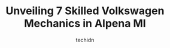 ---
layout: ampstory
image: https://images.unsplash.com/photo-1633961928124-c0eaa9d844ab?ixlib=rb-4.0.3&ixid=MnwxMjA3fDB8MHxwaG90by1wYWdlfHx8fGVufDB8fHx8&auto=format&fit=crop&w=640&h=853&q=80
author: techidn
featured: false
description: When it comes to finding reliable automotive experts in Alpena MI, USA, look no further than the 7 best Volkswagen Mechanic in the area. With their exceptional skills and dedication to provi
title: Unveiling 7 Skilled Volkswagen Mechanics in Alpena MI
cover:
   title: Unveiling 7 Skilled Volkswagen Mechanics in Alpena MI
   subtitle: Rickpate
   background: https://images.unsplash.com/photo-1633961928124-c0eaa9d844ab?ixlib=rb-4.0.3&ixid=MnwxMjA3fDB8MHxwaG90by1wYWdlfHx8fGVufDB8fHx8&auto=format&fit=crop&w=640&h=853&q=80

pages: 
 - layout: thirds
   top: <h1>#1 Northern Collision And Repair llc</h1>
   bottom: "<p>Both Justins here at the shop are the only people I will ever have the pleasure of working on my 2020 Jeep Gladiator.After a fender bender on I-75 during a storm, I im</p>"
   background: https://www.knot35.com/toplist/wp-content/uploads/2023/06/best-volkswagen-mechanic-1-in-alpena-mi-1685842115.jpeg
   backgroundblur: true
 - layout: thirds
   top: <h1>#2 AJS Auto Services & Repair Shop</h1>
   bottom: "<p>2089 US-23, Alpena, MI 49707, United States</p>"
   background: https://www.knot35.com/toplist/wp-content/uploads/2023/06/best-volkswagen-mechanic-2-in-alpena-mi-1685842116.jpeg
   cta:
      link: https://www.knot35.com/toplist/unveiling-7-skilled-volkswagen-mechanics-in-alpena-mi/
      text: Unveiling 7 Skilled Volkswagen Mechanics in Alpena MI
 - layout: thirds
   top: <h1>#3 Dicks Auto Services Llc</h1>
   bottom: "<p>2298 Diamond Point Rd, Alpena, MI 49707, United States</p>"
   background: https://www.knot35.com/toplist/wp-content/uploads/2023/06/best-volkswagen-mechanic-3-in-alpena-mi-1685842116.jpeg
   cta:
      link: https://www.knot35.com/toplist/unveiling-7-skilled-volkswagen-mechanics-in-alpena-mi/
      text: Unveiling 7 Skilled Volkswagen Mechanics in Alpena MI
 - layout: thirds
   top: <h1>#4 J & S Auto Repair</h1>
   bottom: "<p>610 River St, Alpena, MI 49707, United States</p>"
   background: https://images.unsplash.com/photo-1618005182384-a83a8bd57fbe?ixlib=rb-4.0.3&ixid=MnwxMjA3fDB8MHxwaG90by1wYWdlfHx8fGVufDB8fHx8&auto=format&fit=crop&w=640&h=853&q=80
   cta:
      link: https://www.knot35.com/toplist/unveiling-7-skilled-volkswagen-mechanics-in-alpena-mi/
      text: Unveiling 7 Skilled Volkswagen Mechanics in Alpena MI
 - layout: thirds
   top: <h1>#5 Alpena Car Care</h1>
   bottom: "<p>901 W Washington Ave, Alpena, MI 49707, United States</p>"
   background: https://images.unsplash.com/photo-1496096265110-f83ad7f96608?ixlib=rb-4.0.3&ixid=MnwxMjA3fDB8MHxwaG90by1wYWdlfHx8fGVufDB8fHx8&auto=format&fit=crop&w=640&h=853&q=80
   cta:
      link: https://www.knot35.com/toplist/unveiling-7-skilled-volkswagen-mechanics-in-alpena-mi/
      text: Unveiling 7 Skilled Volkswagen Mechanics in Alpena MI
 - layout: thirds
   top: <h1>#6 Werdas Auto</h1>
   bottom: "<p>2585 US-23 South, Alpena, MI 49707, United States</p>"
   background: https://images.unsplash.com/photo-1509114397022-ed747cca3f65?ixlib=rb-4.0.3&ixid=MnwxMjA3fDB8MHxwaG90by1wYWdlfHx8fGVufDB8fHx8&auto=format&fit=crop&w=640&h=853&q=80
   cta:
      link: https://www.knot35.com/toplist/unveiling-7-skilled-volkswagen-mechanics-in-alpena-mi/
      text: Unveiling 7 Skilled Volkswagen Mechanics in Alpena MI
 - layout: thirds
   top: <h1>#7 Daves Auto Repair</h1>
   bottom: "<p>3206 US-23 South, Alpena, MI 49707, United States</p>"
   background: https://images.unsplash.com/photo-1518640467707-6811f4a6ab73?ixlib=rb-4.0.3&ixid=MnwxMjA3fDB8MHxwaG90by1wYWdlfHx8fGVufDB8fHx8&auto=format&fit=crop&w=640&h=853&q=80
   cta:
      link: https://www.knot35.com/toplist/unveiling-7-skilled-volkswagen-mechanics-in-alpena-mi/
      text: Unveiling 7 Skilled Volkswagen Mechanics in Alpena MI
 - layout: thirds
   middle: Continue reading...
   background: https://images.unsplash.com/photo-1484589065579-248aad0d8b13?ixlib=rb-4.0.3&ixid=MnwxMjA3fDB8MHxwaG90by1wYWdlfHx8fGVufDB8fHx8&auto=format&fit=crop&w=640&h=853&q=80
   cta:
      link: https://www.knot35.com/toplist/unveiling-7-skilled-volkswagen-mechanics-in-alpena-mi/
      text: Unveiling 7 Skilled Volkswagen Mechanics in Alpena MI
      
---